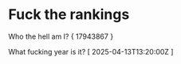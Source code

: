 # Fuck the rankings

Who the hell am I?
{ 17943867 }

What fucking year is it?
[ 2025-04-13T13:20:00Z ]
